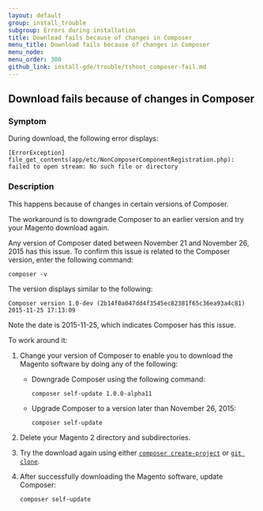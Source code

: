 ```yaml
---
layout: default 
group: install_trouble
subgroup: Errors during installation
title: Download fails because of changes in Composer
menu_title: Download fails because of changes in Composer
menu_node: 
menu_order: 300
github_link: install-gde/trouble/tshoot_composer-fail.md
---
```


<h2 id="install-trouble-composer">Download fails because of changes in Composer</h2>

### Symptom
During download, the following error displays:

	[ErrorException]
  	file_get_contents(app/etc/NonComposerComponentRegistration.php): failed to open stream: No such file or directory

### Description
This happens because of changes in certain versions of Composer.

The workaround is to downgrade Composer to an earlier version and try your Magento download again.

Any version of Composer dated between November 21 and November 26, 2015 has this issue. To confirm this issue is related to the Composer version, enter the following command:

	composer -v

The version displays similar to the following:

	Composer version 1.0-dev (2b14f0a047dd4f3545ec82381f65c36ea93a4c81) 2015-11-25 17:13:09

Note the date is 2015-11-25, which indicates Composer has this issue.

To work around it:

1.	Change your version of Composer to enable you to download the Magento software by doing any of the following:

	*	Downgrade Composer using the following command:

			composer self-update 1.0.0-alpha11

	*	Upgrade Composer to a version later than November 26, 2015:

			composer self-update

2.	Delete your Magento 2 directory and subdirectories.
3.	Try the download again using either <a href="{{ site.gdeurl }}install-gde/prereq/integrator_install.html">`composer create-project`</a> or <a href="{{ site.gdeurl }}install-gde/prereq/dev_install.html">`git clone`</a>.
4.	After successfully downloading the Magento software, update Composer:

		composer self-update